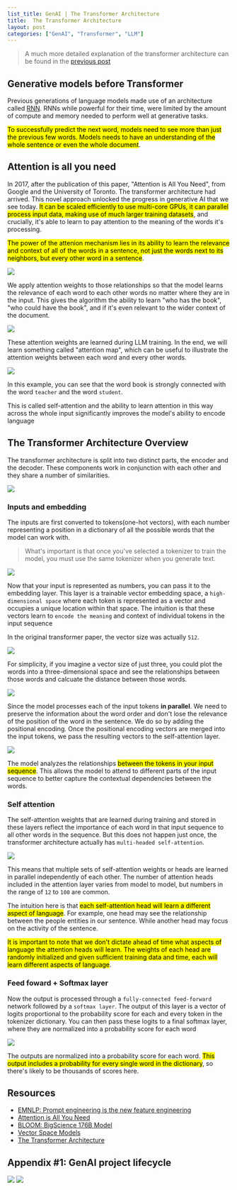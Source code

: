 ```yaml
---
list_title: GenAI | The Transformer Architecture
title:  The Transformer Architecture
layout: post
categories: ["GenAI", "Transformer", "LLM"]
---
```


> A much more detailed explanation of the transformer architecture can be found in the [previous post](https://xta0.me/2018/07/20/Deep-Learning-16.html)

## Generative models before Transformer

Previous generations of language models made use of an architecture called [RNN](https://xta0.me/2018/05/14/Deep-Learning-12.html). RNNs while powerful for their time, were limited by the amount of compute and memory needed to perform well at generative tasks.

<mark>To successfully predict the next word, models need to see more than just the previous few words. Models needs to have an understanding of the whole sentence or even the whole document</mark>.

## Attention is all you need

In 2017, after the publication of this paper, "Attention is All You Need", from Google and the University of Toronto. The transformer architecture had arrived. This novel approach unlocked the progress in generative AI that we see today. <mark>It can be scaled efficiently to use multi-core GPUs, it can parallel process input data, making use of much larger training datasets</mark>, and crucially, it's able to learn to pay attention to the meaning of the words it's processing.

<mark>The power of the attenion mechanism lies in its ability to learn the relevance and context of all of the words in a sentence, not just the words next to its neighbors, but every other word in a sentence</mark>.

<img class="md-img-center" src="{{site.baseurl}}/assets/images/2024/llm-1.png">

We apply attention weights to those relationships so that the model learns the relevance of each word to each other words no matter where they are in the input. This gives the algorithm the ability to learn "who has the book", "who could have the book", and if it's even relevant to the wider context of the document.

<img class="md-img-center" src="{{site.baseurl}}/assets/images/2024/llm-2.png">

These attention weights are learned during LLM training. In the end, we will learn something called "attention map", which can be useful to illustrate the attention weights between each word and every other words.

<img class="md-img-center" src="{{site.baseurl}}/assets/images/2024/llm-3.png">

In this example, you can see that the word book is strongly connected with the word `teacher` and the word `student`.

This is called self-attention and the ability to learn attention in this way across the whole input significantly improves the model's ability to encode language

## The Transformer Architecture Overview

The transformer architecture is split into two distinct parts, the encoder and the decoder. These components work in conjunction with each other and they share a number of similarities.

<img class="md-img-center" src="{{site.baseurl}}/assets/images/2024/llm-4.png">

### Inputs and embedding

The inputs are first converted to tokens(one-hot vectors), with each number representing a position in a dictionary of all the possible words that the model can work with.

> What's important is that once you've selected a tokenizer to train the model, you must use the same tokenizer when you generate text.

<img class="md-img-center" src="{{site.baseurl}}/assets/images/2024/llm-27.png">

Now that your input is represented as numbers, you can pass it to the embedding layer. This layer is a trainable vector embedding space, a `high-dimensional space` where each token is represented as a vector and occupies a unique location within that space. The intuition is that these vectors learn to `encode the meaning` and context of individual tokens in the input sequence

In the original transformer paper, the vector size was actually `512`.

<img class="md-img-center" src="{{site.baseurl}}/assets/images/2024/llm-5.png">

For simplicity, if you imagine a vector size of just three, you could plot the words into a three-dimensional space and see the relationships between those words and calcuate the distance between those words.

<img class="md-img-center" src="{{site.baseurl}}/assets/images/2024/llm-6.png">

Since the model processes each of the input tokens **in parallel**. We need to preserve the information about the word order and don't lose the relevance of the position of the word in the sentence. We do so by adding the positional encoding. Once the positional encoding vectors are merged into the input tokens, we pass the resulting vectors to the self-attention layer.

<img class="md-img-center" src="{{site.baseurl}}/assets/images/2024/llm-7.png">

The model analyzes the relationships <mark>between the tokens in your input sequence</mark>. This allows the model to attend to different parts of the input sequence to better capture the contextual dependencies between the words.

### Self attention

The self-attention weights that are learned during training and stored in these layers reflect the importance of each word in that input sequence to all other words in the sequence. But this does not happen just once, the transformer architecture actually has `multi-headed self-attention`.

<img class="md-img-center" src="{{site.baseurl}}/assets/images/2024/llm-8.png">

This means that multiple sets of self-attention weights or heads are learned in parallel independently of each other. The number of attention heads included in the attention layer varies from model to model, but numbers in the range of `12` to `100` are common.

The intuition here is that <mark>each self-attention head will learn a different aspect of language</mark>. For example, one head may see the relationship between the people entities in our sentence. While another head may focus on the activity of the sentence.

<mark>It is important to note that we don't dictate ahead of time what aspects of language the attention heads will learn. The weights of each head are randomly initialized and given sufficient training data and time, each will learn different aspects of language</mark>.

### Feed foward + Softmax layer

Now the output is processed through a `fully-connected feed-forward` network followed by a `softmax layer`. The output of this layer is a vector of logits proportional to the probability score for each and every token in the tokenizer dictionary. You can then pass these logits to a final softmax layer, where they are normalized into a probability score for each word

<img class="md-img-center" src="{{site.baseurl}}/assets/images/2024/llm-28.png">

The outputs are normalized into a probability score for each word. <mark>This output includes a probability for every single word in the dictionary</mark>, so there's likely to be thousands of scores here.

## Resources

- [EMNLP: Prompt engineering is the new feature engineering](https://www.amazon.science/blog/emnlp-prompt-engineering-is-the-new-feature-engineering)
- [Attention is All You Need](https://arxiv.org/pdf/1706.03762)
- [BLOOM: BigScience 176B Model](https://arxiv.org/abs/2211.05100)
- [Vector Space Models](https://www.coursera.org/learn/classification-vector-spaces-in-nlp/home/week/3)
- [The Transformer Architecture](https://xta0.me/2018/07/20/Deep-Learning-14.html)

## Appendix #1: GenAI project lifecycle

<img class="md-img-center" src="{{site.baseurl}}/assets/images/2024/llm-20.png">

<img class="md-img-center" src="{{site.baseurl}}/assets/images/2024/llm3-15.png">